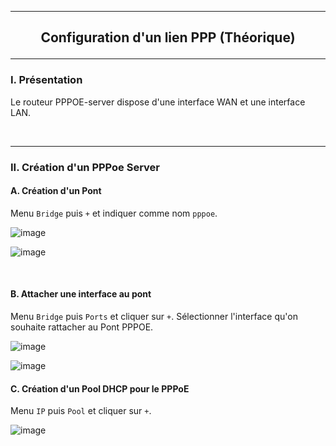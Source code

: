 ------------------------------------------------------------------------------------------------------------------------------------------------------------------------------------------------------
## <p align='center'> Configuration d'un lien PPP (Théorique) </p>
------------------------------------------------------------------------------------------------------------------------------------------------------------------------------------------------------
### I. Présentation
Le routeur PPPOE-server dispose d'une interface WAN et une interface LAN.

<br />

------------------------------------------------------------------------------------------------------------------------------------------------------------------------------------------------------
### II. Création d'un PPPoe Server
#### A. Création d'un Pont
Menu `Bridge` puis `+` et indiquer comme nom `pppoe`.

![image](https://github.com/user-attachments/assets/31dad8af-b358-4d5c-b45a-479801747716)

![image](https://github.com/user-attachments/assets/3f5c7369-84cc-4501-b623-db4014c66d43)


<br />

#### B. Attacher une interface au pont
Menu `Bridge` puis `Ports` et cliquer sur `+`. Sélectionner l'interface qu'on souhaite rattacher au Pont PPPOE.

![image](https://github.com/user-attachments/assets/c8233f9a-668c-46b2-b520-0b51bc4675fd)

![image](https://github.com/user-attachments/assets/572b2511-efdb-4e86-a821-227ee40ca0d7)

#### C. Création d'un Pool DHCP pour le PPPoE
Menu `IP` puis `Pool` et cliquer sur `+`.

![image](https://github.com/user-attachments/assets/fbd80e5a-478d-4de0-b27a-34165d25bf5f)
